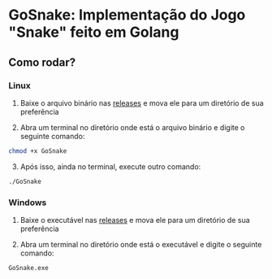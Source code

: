 # GoSnake: Implementação do Jogo "Snake" feito em Golang

## Como rodar?

### Linux

1. Baixe o arquivo binário nas [releases](https://github.com/Rafael-monte/GoSnake/releases/tag/v.0.1-linux-stable) e mova ele para um diretório de sua preferência

2. Abra um terminal no diretório onde está o arquivo binário e digite o seguinte comando:
```bash
chmod +x GoSnake
```
3. Após isso, ainda no terminal, execute outro comando:
```bash
./GoSnake
```

### Windows

1. Baixe o executável nas [releases](https://github.com/Rafael-monte/GoSnake/releases/tag/v.0.1-win-64-stable) e mova ele para um diretório de sua preferência

2. Abra um terminal no diretório onde está o executável e digite o seguinte comando:
```cmd
GoSnake.exe
```

